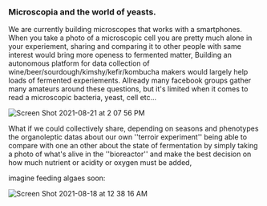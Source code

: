 ### Microscopia and the world of yeasts.

We are currently building microscopes that works with a smartphones. When you take a photo of a microscopic cell you are pretty much alone in your experiement, sharing and comparing it to other people with same interest would bring more openess to fermented matter, Building an autonomous platform for data collection of wine/beer/sourdough/kimshy/kefir/kombucha makers would largely help loads of fermented experiements. Allready many facebook groups gather many amateurs around these questions, but it's limited when it comes to read a microscopic bacteria, yeast, cell etc...


![Screen Shot 2021-08-21 at 2 07 56 PM](https://user-images.githubusercontent.com/86488172/130321266-0af4a72d-ad70-42c4-a5d3-b5406841828f.png)



What if we could collectively share, depending on seasons and phenotypes the organoleptic datas about our own ''terroir experiment'' being able to compare with one an other about the state of fermentation by simply taking a photo of what's alive in the ''bioreactor'' and make the best decision on how much nutrient or acidity or oxygen must be added, 


imagine feeding algaes soon:

![Screen Shot 2021-08-18 at 12 38 16 AM](https://user-images.githubusercontent.com/86488172/129809877-0939a201-d06c-49f8-9c6d-56cbbe6939bc.png)
